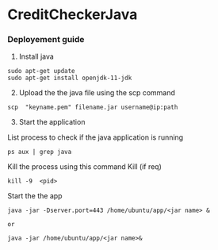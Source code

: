 #  CreditCheckerJava
### Deployement guide
1. Install java 
```
sudo apt-get update
sudo apt-get install openjdk-11-jdk
```

2. Upload the the java file using the scp command
   
```
scp  "keyname.pem" filename.jar username@ip:path
```

3. Start the application

List process to check if  the java application is running  

```
ps aux | grep java 
```

Kill the process using this command Kill (if req)

```
kill -9  <pid>
```

Start the the app 

```
java -jar -Dserver.port=443 /home/ubuntu/app/<jar name> &

or 

java -jar /home/ubuntu/app/<jar name>&
```
